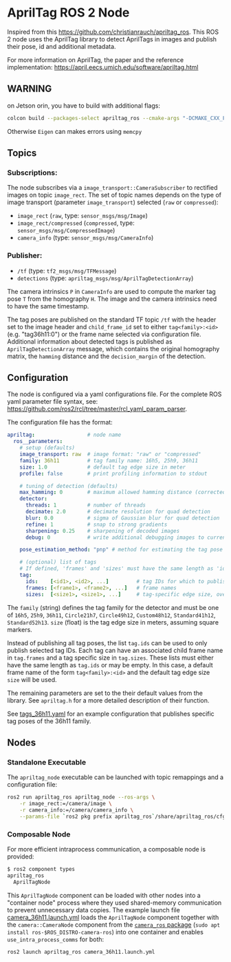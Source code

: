 # AprilTag ROS 2 Node
Inspired from this https://github.com/christianrauch/apriltag_ros.
This ROS 2 node uses the AprilTag library to detect AprilTags in images and publish their pose, id and additional metadata.

For more information on AprilTag, the paper and the reference implementation: https://april.eecs.umich.edu/software/apriltag.html

## WARNING
on Jetson orin, you have to build with additional flags:
```bash
colcon build --packages-select apriltag_ros --cmake-args "-DCMAKE_CXX_FLAGS='${CMAKE_CXX_FLAGS} -Wno-class-memaccess'"
```
Otherwise `Eigen` can makes errors using `memcpy`

## Topics

### Subscriptions:
The node subscribes via a `image_transport::CameraSubscriber` to rectified images on topic `image_rect`. The set of topic names depends on the type of image transport (parameter `image_transport`) selected (`raw` or `compressed`):
- `image_rect` (`raw`, type: `sensor_msgs/msg/Image`)
- `image_rect/compressed` (`compressed`, type: `sensor_msgs/msg/CompressedImage`)
- `camera_info` (type: `sensor_msgs/msg/CameraInfo`)

### Publisher:
- `/tf` (type: `tf2_msgs/msg/TFMessage`)
- `detections` (type: `apriltag_msgs/msg/AprilTagDetectionArray`)

The camera intrinsics `P` in `CameraInfo` are used to compute the marker tag pose `T` from the homography `H`. The image and the camera intrinsics need to have the same timestamp.

The tag poses are published on the standard TF topic `/tf` with the header set to the image header and `child_frame_id` set to either `tag<family>:<id>` (e.g. "tag36h11:0") or the frame name selected via configuration file. Additional information about detected tags is published as `AprilTagDetectionArray` message, which contains the original homography  matrix, the `hamming` distance and the `decision_margin` of the detection.

## Configuration

The node is configured via a yaml configurations file. For the complete ROS yaml parameter file syntax, see: https://github.com/ros2/rcl/tree/master/rcl_yaml_param_parser.

The configuration file has the format:
```yaml
apriltag:                 # node name
  ros__parameters:
    # setup (defaults)
    image_transport: raw  # image format: "raw" or "compressed"
    family: 36h11         # tag family name: 16h5, 25h9, 36h11
    size: 1.0             # default tag edge size in meter
    profile: false        # print profiling information to stdout

    # tuning of detection (defaults)
    max_hamming: 0        # maximum allowed hamming distance (corrected bits)
    detector:
      threads: 1          # number of threads
      decimate: 2.0       # decimate resolution for quad detection
      blur: 0.0           # sigma of Gaussian blur for quad detection
      refine: 1           # snap to strong gradients
      sharpening: 0.25    # sharpening of decoded images
      debug: 0            # write additional debugging images to current working directory

    pose_estimation_method: "pnp" # method for estimating the tag pose

    # (optional) list of tags
    # If defined, 'frames' and 'sizes' must have the same length as 'ids'.
    tag:
      ids:    [<id1>, <id2>, ...]         # tag IDs for which to publish transform
      frames: [<frame1>, <frame2>, ...]   # frame names
      sizes:  [<size1>, <size1>, ...]     # tag-specific edge size, overrides the default 'size'
```

The `family` (string) defines the tag family for the detector and must be one of `16h5`, `25h9`, `36h11`, `Circle21h7`, `Circle49h12`, `Custom48h12`, `Standard41h12`, `Standard52h13`. `size` (float) is the tag edge size in meters, assuming square markers.

Instead of publishing all tag poses, the list `tag.ids` can be used to only publish selected tag IDs. Each tag can have an associated child frame name in `tag.frames` and a tag specific size in `tag.sizes`. These lists must either have the same length as `tag.ids` or may be empty. In this case, a default frame name of the form `tag<family>:<id>` and the default tag edge size `size` will be used.

The remaining parameters are set to the their default values from the library. See `apriltag.h` for a more detailed description of their function.

See [tags_36h11.yaml](cfg/tags_36h11.yaml) for an example configuration that publishes specific tag poses of the 36h11 family.

## Nodes

### Standalone Executable

The `apriltag_node` executable can be launched with topic remappings and a configuration file:
```sh
ros2 run apriltag_ros apriltag_node --ros-args \
    -r image_rect:=/camera/image \
    -r camera_info:=/camera/camera_info \
    --params-file `ros2 pkg prefix apriltag_ros`/share/apriltag_ros/cfg/tags_36h11.yaml
```

### Composable Node

For more efficient intraprocess communication, a composable node is provided:
```sh
$ ros2 component types
apriltag_ros
  AprilTagNode
```

This `AprilTagNode` component can be loaded with other nodes into a "container node" process where they used shared-memory communication to prevent unnecessary data copies. The example launch file [camera_36h11.launch.yml](launch/camera_36h11.launch.yml) loads the `AprilTagNode` component together with the `camera::CameraNode` component from the [`camera_ros` package](https://index.ros.org/p/camera_ros/) (`sudo apt install ros-$ROS_DISTRO-camera-ros`) into one container and enables `use_intra_process_comms` for both:
```sh
ros2 launch apriltag_ros camera_36h11.launch.yml
```
